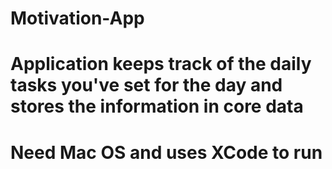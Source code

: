 # Motivation-App
# Application keeps track of the daily tasks you've set for the day and stores the information in core data
# Need Mac OS and uses XCode to run
